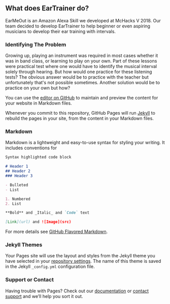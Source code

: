 ## What does EarTrainer do?

EarMeOut is an Amazon Alexa Skill we developed at McHacks V 2018. Our team decided to develop EarTrainer to help beginner or even aspiring musicians to develop their ear training with intervals.

### Identifying The Problem
Growing up, playing an instrument was required in most cases whether it was in band class, or learning to play on your own.  Part of these lessons were practical test where one would have to identify the musical interval solely through hearing.  But how would one practice for these listening tests?  The obvious answer would be to practice with the teacher but unfortunately that's not possible sometimes.  Another solution would be to practice on your own but how?

You can use the [editor on GitHub](https://github.com/liujennifer/EarTrainer/edit/master/README.md) to maintain and preview the content for your website in Markdown files.

Whenever you commit to this repository, GitHub Pages will run [Jekyll](https://jekyllrb.com/) to rebuild the pages in your site, from the content in your Markdown files.

### Markdown

Markdown is a lightweight and easy-to-use syntax for styling your writing. It includes conventions for

```markdown
Syntax highlighted code block

# Header 1
## Header 2
### Header 3

- Bulleted
- List

1. Numbered
2. List

**Bold** and _Italic_ and `Code` text

[Link](url) and ![Image](src)
```

For more details see [GitHub Flavored Markdown](https://guides.github.com/features/mastering-markdown/).

### Jekyll Themes

Your Pages site will use the layout and styles from the Jekyll theme you have selected in your [repository settings](https://github.com/liujennifer/EarTrainer/settings). The name of this theme is saved in the Jekyll `_config.yml` configuration file.

### Support or Contact

Having trouble with Pages? Check out our [documentation](https://help.github.com/categories/github-pages-basics/) or [contact support](https://github.com/contact) and we’ll help you sort it out.
